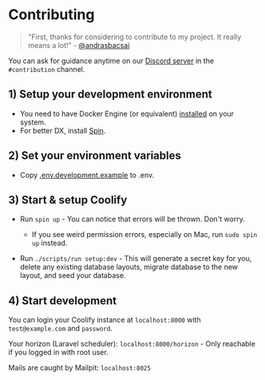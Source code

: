 # Contributing

> "First, thanks for considering to contribute to my project. 
  It really means a lot!" - [@andrasbacsai](https://github.com/andrasbacsai)

You can ask for guidance anytime on our 
[Discord server](https://coollabs.io/discord) in the `#contribution` channel.


## 1) Setup your development environment

- You need to have Docker Engine (or equivalent) [installed](https://docs.docker.com/engine/install/) on your system.
- For better DX, install [Spin](https://serversideup.net/open-source/spin/).

## 2) Set your environment variables

- Copy [.env.development.example](./.env.development.example) to .env.

## 3) Start & setup Coolify

- Run `spin up` - You can notice that errors will be thrown. Don't worry.
  - If you see weird permission errors, especially on Mac, run `sudo spin up` instead. 

- Run `./scripts/run setup:dev` - This will generate a secret key for you, delete any existing database layouts, migrate database to the new layout, and seed your database.

## 4) Start development
You can login your Coolify instance at `localhost:8000` with `test@example.com` and `password`.

Your horizon (Laravel scheduler): `localhost:8000/horizon` - Only reachable if you logged in with root user.

Mails are caught by Mailpit: `localhost:8025`
